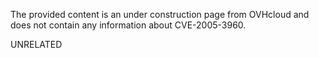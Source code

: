 The provided content is an under construction page from OVHcloud and does not contain any information about CVE-2005-3960.

UNRELATED